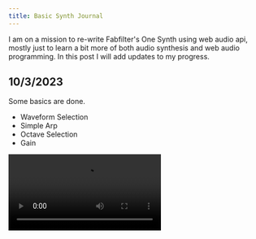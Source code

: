 ```yaml
---
title: Basic Synth Journal
---
```


I am on a mission to re-write Fabfilter's One Synth using web audio api, mostly just to learn a bit more of
both audio synthesis and web audio programming. In this post I will add updates to my progress.

## 10/3/2023

Some basics are done.

- Waveform Selection
- Simple Arp
- Octave Selection
- Gain

<video src="https://emanuelrgz-content.sfo3.cdn.digitaloceanspaces.com/videos/basic-synth-10-03-23.mp4" controls="controls" style="max-width: 730px;"></video>

